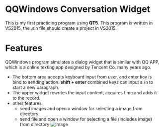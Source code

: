 ﻿# QQWindows Conversation Widget

This is my first practicing program using **QT5**. This program is written in VS2015, the .sln file should create a project in VS2015. 


# Features

QQWindows program simulates a dialog widget that is similar with QQ APP, which is a online texting app  designed by Tencent Co. many years ago. 
- The bottom area accepts keyboard input from user, and enter key is bind to sending action. **shift + enter** combined keys can input a /n to start a new paragraph. 
- The upper widget rewrites the input content, acquires time and adds it to the record. 
- other features: 
	- send images and open a window for selecting a image from directory
	- send file and open a window for selecting a file (includes image) from directory
![image](./QQwindows.png)
